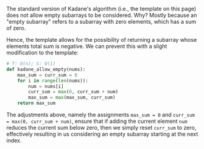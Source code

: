 The standard version of Kadane's algorithm (i.e., the template on this page) does not allow empty subarrays to be considered. Why? Mostly because an "empty subarray" refers to a subarray with zero elements, which has a sum of zero. 

Hence, the template allows for the possibility of returning a subarray whose elements total sum is negative. We can prevent this with a slight modification to the template:

```python
# T: O(n); S: O(1)
def kadane_allow_empty(nums):
    max_sum = curr_sum = 0
    for i in range(len(nums)):
        num = nums[i]
        curr_sum = max(0, curr_sum + num)
        max_sum = max(max_sum, curr_sum)
    return max_sum
```

The adjustments above, namely the assignments `max_sum = 0` and `curr_sum = max(0, curr_sum + num)`, ensure that if adding the current element `num` reduces the current sum below zero, then we simply reset `curr_sum` to zero, effectively resulting in us considering an empty subarray starting at the next index.